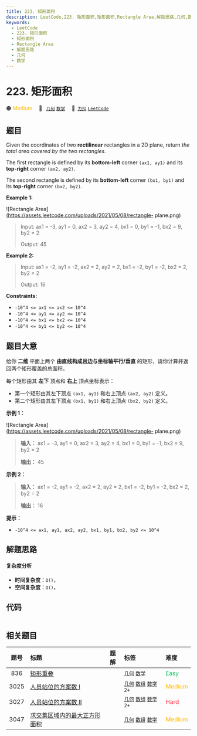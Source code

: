 ```yaml
---
title: 223. 矩形面积
description: LeetCode,223. 矩形面积,矩形面积,Rectangle Area,解题思路,几何,数学
keywords:
  - LeetCode
  - 223. 矩形面积
  - 矩形面积
  - Rectangle Area
  - 解题思路
  - 几何
  - 数学
---
```


# 223. 矩形面积

🟠 <font color=#ffb800>Medium</font>&emsp; 🔖&ensp; [`几何`](/tag/geometry.md) [`数学`](/tag/math.md)&emsp; 🔗&ensp;[`力扣`](https://leetcode.cn/problems/rectangle-area) [`LeetCode`](https://leetcode.com/problems/rectangle-area)

## 题目

Given the coordinates of two **rectilinear** rectangles in a 2D plane, return
_the total area covered by the two rectangles_.

The first rectangle is defined by its **bottom-left** corner `(ax1, ay1)` and
its **top-right** corner `(ax2, ay2)`.

The second rectangle is defined by its **bottom-left** corner `(bx1, by1)` and
its **top-right** corner `(bx2, by2)`.



**Example 1:**

![Rectangle Area](https://assets.leetcode.com/uploads/2021/05/08/rectangle-
plane.png)

> Input: ax1 = -3, ay1 = 0, ax2 = 3, ay2 = 4, bx1 = 0, by1 = -1, bx2 = 9, by2 = 2
> 
> Output: 45

**Example 2:**

> Input: ax1 = -2, ay1 = -2, ax2 = 2, ay2 = 2, bx1 = -2, by1 = -2, bx2 = 2, by2 = 2
> 
> Output: 16

**Constraints:**

  * `-10^4 <= ax1 <= ax2 <= 10^4`
  * `-10^4 <= ay1 <= ay2 <= 10^4`
  * `-10^4 <= bx1 <= bx2 <= 10^4`
  * `-10^4 <= by1 <= by2 <= 10^4`


## 题目大意

给你 **二维** 平面上两个 **由直线构成且边与坐标轴平行/垂直** 的矩形，请你计算并返回两个矩形覆盖的总面积。

每个矩形由其 **左下** 顶点和 **右上** 顶点坐标表示：

  * 第一个矩形由其左下顶点 `(ax1, ay1)` 和右上顶点 `(ax2, ay2)` 定义。
  * 第二个矩形由其左下顶点 `(bx1, by1)` 和右上顶点 `(bx2, by2)` 定义。



**示例 1：**

![Rectangle Area](https://assets.leetcode.com/uploads/2021/05/08/rectangle-
plane.png)

> 
> 
> 
> 
> 
> **输入：** ax1 = -3, ay1 = 0, ax2 = 3, ay2 = 4, bx1 = 0, by1 = -1, bx2 = 9, by2 = 2
> 
> **输出：** 45
> 
> 

**示例 2：**

> 
> 
> 
> 
> 
> **输入：** ax1 = -2, ay1 = -2, ax2 = 2, ay2 = 2, bx1 = -2, by1 = -2, bx2 = 2, by2 = 2
> 
> **输出：** 16
> 
> 



**提示：**

  * `-10^4 <= ax1, ay1, ax2, ay2, bx1, by1, bx2, by2 <= 10^4`


## 解题思路

#### 复杂度分析

- **时间复杂度**：`O()`，
- **空间复杂度**：`O()`，

## 代码

```javascript

```

## 相关题目

<!-- prettier-ignore -->
| 题号 | 标题 | 题解 | 标签 | 难度 |
| :------: | :------ | :------: | :------ | :------ |
| 836 | [矩形重叠](https://leetcode.com/problems/rectangle-overlap) |  |  [`几何`](/tag/geometry.md) [`数学`](/tag/math.md) | <font color=#15bd66>Easy</font> |
| 3025 | [人员站位的方案数 I](https://leetcode.com/problems/find-the-number-of-ways-to-place-people-i) |  |  [`几何`](/tag/geometry.md) [`数组`](/tag/array.md) [`数学`](/tag/math.md) `2+` | <font color=#ffb800>Medium</font> |
| 3027 | [人员站位的方案数 II](https://leetcode.com/problems/find-the-number-of-ways-to-place-people-ii) |  |  [`几何`](/tag/geometry.md) [`数组`](/tag/array.md) [`数学`](/tag/math.md) `2+` | <font color=#ff334b>Hard</font> |
| 3047 | [求交集区域内的最大正方形面积](https://leetcode.com/problems/find-the-largest-area-of-square-inside-two-rectangles) |  |  [`几何`](/tag/geometry.md) [`数组`](/tag/array.md) [`数学`](/tag/math.md) | <font color=#ffb800>Medium</font> |